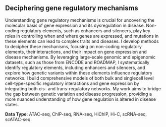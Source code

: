 ## Deciphering gene regulatory mechanisms

Understanding gene regulatory mechanisms is crucial for uncovering the molecular basis of gene expression and its dysregulation in disease. Non-coding regulatory elements, such as enhancers and silencers, play key roles in controlling when and where genes are expressed, and mutations in these elements can lead to complex traits and diseases. I develop methods to decipher these mechanisms, focusing on non-coding regulatory elements, their interactions, and their impact on gene expression and disease mechanisms. By leveraging large-scale genomic and epigenomic datasets, such as those from ENCODE and ROADMAP, I systematically identify regulatory elements, including enhancers and silencers, and explore how genetic variants within these elements influence regulatory networks. I build comprehensive models of both bulk and singlecell level cell-type-specific regulatory interactions and gene expression by integrating both cis- and trans-regulatory networks. My work aims to bridge the gap between genetic variation and disease progression, providing a more nuanced understanding of how gene regulation is altered in disease states.

**Data Type**: ATAC-seq, ChIP-seq, RNA-seq, HiChIP, Hi-C, scRNA-seq, scATAC-seq 

